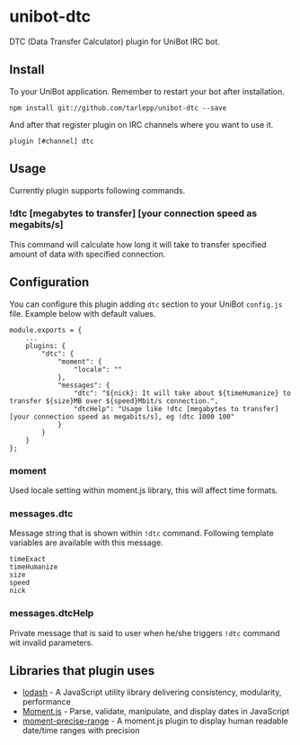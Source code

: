# unibot-dtc
DTC (Data Transfer Calculator) plugin for UniBot IRC bot.

## Install
To your UniBot application. Remember to restart your bot after installation.

```npm install git://github.com/tarlepp/unibot-dtc --save```

And after that register plugin on IRC channels where you want to use it.

```plugin [#channel] dtc```

## Usage
Currently plugin supports following commands.

### !dtc [megabytes to transfer] [your connection speed as megabits/s]
This command will calculate how long it will take to transfer specified amount of data with specified connection.

## Configuration
You can configure this plugin adding ```dtc``` section to your UniBot ```config.js``` file. Example below with
default values.

```
module.exports = { 
    ...
    plugins: {
        "dtc": {
            "moment": {
                "locale": ""
            },
            "messages": {
                "dtc": "${nick}: It will take about ${timeHumanize} to transfer ${size}MB over ${speed}Mbit/s connection.",
                "dtcHelp": "Usage like !dtc [megabytes to transfer] [your connection speed as megabits/s], eg !dtc 1000 100"
            }
        }
    }
};
```

### moment
Used locale setting within moment.js library, this will affect time formats.

### messages.dtc
Message string that is shown within ```!dtc``` command. Following template variables are available with this message.

```
timeExact
timeHumanize
size
speed
nick 
```

### messages.dtcHelp
Private message that is said to user when he/she triggers ```!dtc``` command wit invalid parameters.

## Libraries that plugin uses
* [lodash](https://lodash.com/) - A JavaScript utility library delivering consistency, modularity, performance
* [Moment.js](http://momentjs.com/) - Parse, validate, manipulate, and display dates in JavaScript
* [moment-precise-range](https://github.com/mtscout6/moment-precise-range) - A moment.js plugin to display human readable date/time ranges with precision
